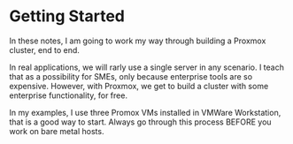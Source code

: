 # Getting Started

In these notes, I am going to work my way through building a Proxmox cluster, end to end.

In real applications, we will rarly use a single server in any scenario. I teach that as a possibility for SMEs, only because enterprise tools are so expensive. However, with Proxmox, we get to build a cluster with some enterprise functionality, for free.

In my examples, I use three Promox VMs installed in VMWare Workstation, that is a good way to start. Always go through this process BEFORE you work on bare metal hosts.
